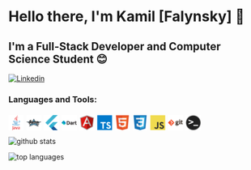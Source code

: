 # Hello there, I'm Kamil [Falynsky] 👋
## I'm a Full-Stack Developer and Computer Science Student 😊
[![Linkedin](https://img.shields.io/badge/linkedin-%230077B5.svg?&style=for-the-badge&logo=linkedin&logoColor=white)](https://www.linkedin.com/in/kamil-falinski/)

### Languages and Tools:
<a href="#"><img align="left" style="margin-right:5px;margin-top:5px;" alt="Java" title="Java" width="30px" src="https://github.com/devicons/devicon/blob/master/icons/java/java-original-wordmark.svg" /></a>

<a href="#"><img align="left" alt="Groovy" title="Groovy" style="margin-right:5px;margin-top:5px;" width="30px" src="https://github.com/devicons/devicon/blob/master/icons/groovy/groovy-original.svg" /></a>

<a href="#"><img align="left" alt="Flutter" title="Flutter" style="margin-right:5px;margin-top:5px;" width="30px" src="https://github.com/devicons/devicon/blob/master/icons/flutter/flutter-original.svg" /></a>

<a href="#"><img align="left" alt="Dart" title="Dart" style="margin-right:5px;margin-top:5px;" width="30px" src="https://github.com/devicons/devicon/blob/master/icons/dart/dart-original-wordmark.svg" /></a>

<a href="#"><img align="left" alt="Angular" title="Angular" style="margin-right:5px;margin-top:5px;" width="30px" src="https://github.com/devicons/devicon/blob/master/icons/angularjs/angularjs-original.svg" /></a>

<a href="#"><img align="left" alt="TypeScript" title="TypeScript" style="margin-right:5px;margin-top:5px;" width="30px" src="https://github.com/devicons/devicon/blob/master/icons/typescript/typescript-original.svg" /></a>

<a href="#"><img align="left" alt="HTML5" title="HTML5" style="margin-right:5px;margin-top:5px;" width="30px" src="https://github.com/devicons/devicon/blob/master/icons/html5/html5-original.svg" /></a>

<a href="#"><img align="left" alt="CSS3" title="CSS3" style="margin-right:5px;margin-top:5px;" width="30px" src="https://github.com/devicons/devicon/blob/master/icons/css3/css3-original.svg" /></a>

<a href="#"><img align="left" alt="JavaScript" title="JavaScript" style="margin-right:5px;margin-top:5px;" width="30px" src="https://github.com/devicons/devicon/blob/master/icons/javascript/javascript-original.svg" /></a>

<a href="#"><img align="left" alt="Git" title="Git" style="margin-right:5px;margin-top:5px;" width="30px" src="https://github.com/devicons/devicon/blob/master/icons/git/git-original-wordmark.svg" /></a>

<a href="#"><img align="left" style="margin-right:5px;margin-top:5px;" alt="Terminal" title="Terminal" width="30px" src="https://raw.githubusercontent.com/github/explore/80688e429a7d4ef2fca1e82350fe8e3517d3494d/topics/terminal/terminal.png" /></a><br><br>  

![github stats](https://github-readme-stats.vercel.app/api?username=Falynsky&count_private=true&show_icons=true&theme=darcula&hide=prs,issues&custom_title=Falynsky%20GitHub%20Stats)


![top languages](https://github-readme-stats.vercel.app/api/top-langs/?username=Falynsky&layout=compact&theme=darcula)
